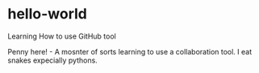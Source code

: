 # hello-world
Learning How to use GitHub tool

Penny here! - A mosnter of sorts learning to use a collaboration tool.
I eat snakes expecially pythons.
